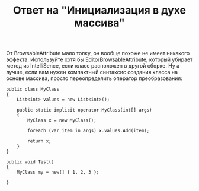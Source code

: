 ﻿---
title: "Ответ на \"Инициализация в духе массива\""
se.owner.user_id: 240512
se.owner.display_name: "MSDN.WhiteKnight"
se.owner.link: "https://ru.stackoverflow.com/users/240512/msdn-whiteknight"
se.answer_id: 882506
se.question_id: 881977
se.post_type: answer
se.is_accepted: True
---
<p>От BrowsableAttribute мало толку, он вообще похоже не имеет никакого эффекта. Используйте хотя бы <a href="https://docs.microsoft.com/en-us/dotnet/api/system.componentmodel.editorbrowsableattribute?view=netframework-4.7" rel="nofollow noreferrer">EditorBrowsableAttribute</a>, который убирает метод из IntelliSence, если класс расположен в другой сборке. Ну а лучше, если вам нужен компактный синтаксис создания класса на основе массива, просто переопределить оператор преобразования:</p>

<pre><code>public class MyClass
{
    List&lt;int&gt; values = new List&lt;int&gt;();

    public static implicit operator MyClass(int[] args)
    {
        MyClass x = new MyClass();

        foreach (var item in args) x.values.Add(item);

        return x;
    }
}

public void Test()
{
    MyClass my = new[] { 1, 2, 3 };                        

}
</code></pre>
